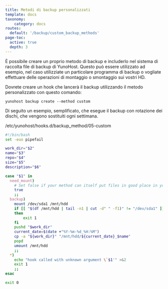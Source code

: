 ```yaml
---
title: Metodi di backup personalizzati
template: docs
taxonomy:
    category: docs
routes:
  default: '/backup/custom_backup_methods'
page-toc:
  active: true
  depth: 3
---
```



È possibile creare un proprio metodo di backup e includerlo nel sistema di raccolta file di backup di YunoHost. Questo può essere utilizzato ad esempio, nel caso utilizziate un particolare programma di backup o vogliate effettuare delle operazioni di montaggio o smontaggio sui vostri HD.

Dovrete creare un hook che lancerà il backup utilizzando il metodo personalizzato con questo comando:
```
yunohost backup create --method custom
```

Di seguito un esempio, semplificato, che esegue il backup con rotazione dei dischi, che vengono sostituiti ogni settimana.

/etc/yunohost/hooks.d/backup_method/05-custom
```bash
#!/bin/bash
set -euo pipefail

work_dir="$2"
name="$3"
repo="$4"
size="$5"
description="$6"

case "$1" in
  need_mount)
    # Set false if your method can itself put files in good place in your archive
    true
    ;;
  backup)
    mount /dev/sda1 /mnt/hdd
    if [[ "$(df /mnt/hdd | tail -n1 | cut -d" " -f1)" != "/dev/sda1" ]]
    then
        exit 1
    fi
    pushd "$work_dir"
    current_date=$(date +"%Y-%m-%d_%H:%M")
    cp -a "${work_dir}" "/mnt/hdd/${current_date}_$name"
    popd
    umount /mnt/hdd
    ;;
  *)
    echo "hook called with unknown argument \`$1'" >&2
    exit 1
    ;;
esac

exit 0
```
